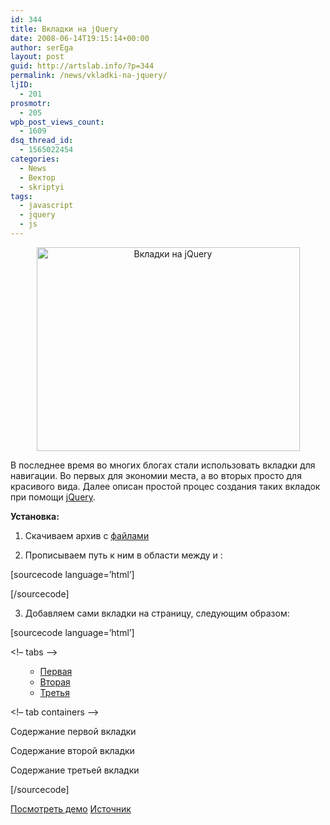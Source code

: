 ```yaml
---
id: 344
title: Вкладки на jQuery
date: 2008-06-14T19:15:14+00:00
author: serEga
layout: post
guid: http://artslab.info/?p=344
permalink: /news/vkladki-na-jquery/
ljID:
  - 201
prosmotr:
  - 205
wpb_post_views_count:
  - 1609
dsq_thread_id:
  - 1565022454
categories:
  - News
  - Вектор
  - skriptyi
tags:
  - javascript
  - jquery
  - js
---
```

<p align="center">
  <img class="alignnone size-full wp-image-345 aligncenter" title="tabs" src="http://artslab.info/wp-content/uploads/tabs.jpg" alt="Вкладки на jQuery" width="421" height="326" srcset="http://googledrive.com/host/0B9lHVSSSdxdxd0hjdUdmRzY3Tjg/tabs.jpg 421w, http://googledrive.com/host/0B9lHVSSSdxdxd0hjdUdmRzY3Tjg/tabs-300x232.jpg 300w" sizes="(max-width: 421px) 100vw, 421px" />
</p>

В последнее время во многих блогах стали использовать вкладки для навигации. Во первых для экономии места, а во вторых просто для красивого вида. Далее описан простой процес создания таких вкладок при помощи <a href="http://jquery.com/" target="_blank">jQuery</a>.<!--more-->

**Установка:**

1. Скачиваем архив с <a href="http://www.box.net/shared/sw1it78cgg" target="_blank">файлами</a>

2. Прописываем путь к ним в области между <head> и </head>:

[sourcecode language=&#8217;html&#8217;]




<link rel=”stylesheet” href=”style.css” type=”text/css” media=”screen” /> [/sourcecode]

3. Добавляем сами вкладки на страницу, следующим образом:

[sourcecode language=&#8217;html&#8217;] <div class=”tabs”> <!– tabs –><ul class=”tabNavigation”>

  * <a href=”#first”>Первая</a>
  * <a href=”#second”>Вторая</a>
  * <a href=”#third”>Третья</a></ul>

<!– tab containers –><div id=”first”>

Содержание первой вкладки</div> <div id=”second”>

Содержание второй вкладки</div> <div id=”third”>

Содержание третьей вкладки</div> </div>

[/sourcecode]

<a href="http://artslab.info/demo/jquerytabs/" target="_blank">Посмотреть демо</a> <a href="http://jqueryfordesigners.com/jquery-tabs/" target="_blank">Источник</a> <span style="color: #888888;"></span></blockquote>